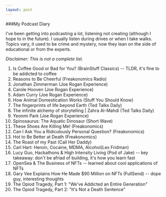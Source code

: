 ```yaml
---
layout: post
---
```


###My Podcast Diary

I've been getting into podcasting a lot, listening not creating (although I hope to in the future). I usually listen during drives or when I take walks.
Topics vary, it used to be crime and mystery, now they lean on the side of educational or from the experts.

_Disclaimer: This is not a complete list._

1) Is Coffee Good or Bad for You? (BrainStuff Classics) -- TLDR, it's fine to be addicted to coffee
2) Reasons to Be Cheerful (Freakonomics Radio)
3) Jonathan Zimmerman (Joe Rogan Experience)
4) Carole Hooven (Joe Rogan Experience)
5) Adam Curry (Joe Rogan Experience)
6) How Animal Domestication Works (Stuff You Should Know) 
7) The fingerprints of life beyond Earth (Ted Talks Daily)
8) The infinite alchemy of storytelling | Zahra Al-Mahdi (Ted Talks Daily)
9) Yeonmi Park (Joe Rogan Experience) 
10) Spinosaurus: The Aquatic Dinosaur (Short Wave)
11) These Shoes Are Killing Me! (Freakonomics) 
12) Can I Ask You a Ridiculously Personal Question? (Freakonomics)
13) Hot to Be Better at Death (Freakonomics)
14) The Roast of my Past (Call Her Daddy)
15) Carl Hart: Heroin, Cocaine, MDMA, Alcohol(Lex Fridman)
16) Lucy Guo, Hackathons & High Intensity Living (Pod of Jake) -- key takeaway: don't be afriad of building, it's how you learn fast
17) OpenSea & The Business of NFTs -- learned about cool applications of NFTs
18) Gary Vee Explains How He Made $90 Million on NFTs (FullSend) -- dope guy, interesting thoughts
19) The Opiod Tragedy, Part 1: "We've Addicted an Entire Generation"
20) The Opiod Tragedy, Part 2: "It's Not a Death Sentence"

